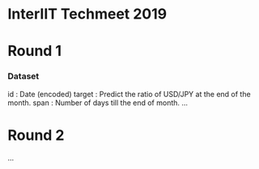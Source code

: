 # InterIIT Techmeet 2019

# Round 1

### Dataset
id : Date (encoded)
target : Predict the ratio of USD/JPY at the end of the month.
span : Number of days till the end of month.
...




# Round 2
...




